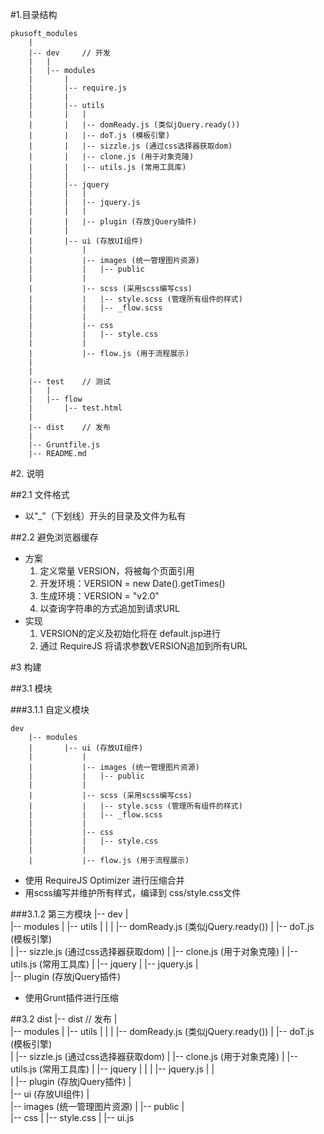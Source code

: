 #1.目录结构

	pkusoft_modules
		|
		|-- dev		// 开发 
		|	|			
		|	|-- modules
		|		|
		|		|-- require.js		
		|		|
		|		|-- utils
		|		|	|
		|		|	|-- domReady.js (类似jQuery.ready())
		|		|	|-- doT.js (模板引擎)	
		|		|	|-- sizzle.js (通过css选择器获取dom)
		|		|	|-- clone.js (用于对象克隆)
		|		|	|-- utils.js (常用工具库)
		|		|
		|		|-- jquery
		|		|	|
		|		|	|-- jquery.js
		|		|	|		
		|		|	|-- plugin (存放jQuery插件)
		|		|
		|		|-- ui (存放UI组件)
		|			|		
		|			|-- images (统一管理图片资源)
		|			|	|-- public
		|			|		
		|			|-- scss (采用scss编写css)
		|			|	|-- style.scss (管理所有组件的样式)
		|			|	|-- _flow.scss 
		|			|		
		|			|-- css
		|			|	|-- style.css
		|			|
		|			|-- flow.js (用于流程展示)
		|					
		|			
		|-- test 	// 测试
		|	|
		|	|-- flow			
		|		|-- test.html
		|
		|-- dist	// 发布
		|
		|-- Gruntfile.js
		|-- README.md


#2. 说明

##2.1 文件格式

* 以“_”（下划线）开头的目录及文件为私有

##2.2 避免浏览器缓存

* 方案
	1. 定义常量 VERSION，将被每个页面引用
	2. 开发环境：VERSION = new Date().getTimes()
	3. 生成环境：VERSION = "v2.0"
	4. 以查询字符串的方式追加到请求URL
* 实现
	1. VERSION的定义及初始化将在 default.jsp进行
	2. 通过 RequireJS 将请求参数VERSION追加到所有URL



#3 构建

##3.1 模块

###3.1.1 自定义模块	
	
	dev
		|-- modules
		|		|-- ui (存放UI组件)
		|			|		
		|			|-- images (统一管理图片资源)
		|			|	|-- public
		|			|		
		|			|-- scss (采用scss编写css)
		|			|	|-- style.scss (管理所有组件的样式)
		|			|	|-- _flow.scss 
		|			|		
		|			|-- css
		|			|	|-- style.css
		|			|
		|			|-- flow.js (用于流程展示)

* 使用 RequireJS Optimizer 进行压缩合并		
* 用scss编写并维护所有样式，编译到 css/style.css文件	

	
###3.1.2 第三方模块
		|-- dev
			|			
			|-- modules
				|
				|-- utils
				|	|
				|	|-- domReady.js (类似jQuery.ready())
				|	|-- doT.js (模板引擎)	
				|	|-- sizzle.js (通过css选择器获取dom)
				|	|-- clone.js (用于对象克隆)
				|	|-- utils.js (常用工具库)
				|
				|-- jquery
					|
					|-- jquery.js
					|		
					|-- plugin (存放jQuery插件)
					
* 使用Grunt插件进行压缩		


##3.2 dist
		|-- dist	// 发布
			|			
			|-- modules
				|
				|-- utils
				|	|
				|	|-- domReady.js (类似jQuery.ready())
				|	|-- doT.js (模板引擎)	
				|	|-- sizzle.js (通过css选择器获取dom)
				|	|-- clone.js (用于对象克隆)
				|	|-- utils.js (常用工具库)
				|
				|-- jquery
				|	|
				|	|-- jquery.js
				|	|		
				|	|-- plugin (存放jQuery插件)
				|	
		 		|-- ui (存放UI组件)
		 			|		
		 			|-- images (统一管理图片资源)
		 			|	|-- public
		 			|		
		 			|-- css
		 			|	|-- style.css
		 			|
					|-- ui.js		
				